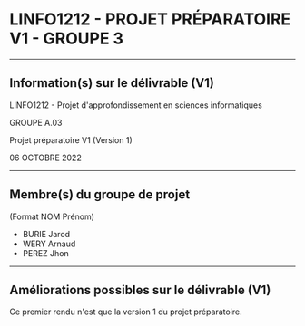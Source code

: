  LINFO1212 - PROJET PRÉPARATOIRE V1 - GROUPE 3
===============================================

-----------------------------------------------------------------
Information(s) sur le délivrable (V1)
-----------------------------------------------------------------

LINFO1212 - Projet d'approfondissement en sciences informatiques

GROUPE A.03

Projet préparatoire V1 (Version 1)

06 OCTOBRE 2022

-----------------------------------------------------------------
Membre(s) du groupe de projet
-----------------------------------------------------------------

(Format NOM Prénom)

- BURIE Jarod
- WERY Arnaud
- PEREZ Jhon

-----------------------------------------------------------------
Améliorations possibles sur le délivrable (V1)
-----------------------------------------------------------------

Ce premier rendu n'est que la version 1 du projet préparatoire. 
